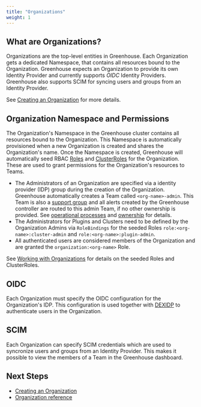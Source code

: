 ```yaml
---
title: "Organizations"
weight: 1
---
```


## What are Organizations?

Organizations are the top-level entities in Greenhouse. Each Organization gets a dedicated Namespace, that contains all resources bound to the Organization.
Greenhouse expects an Organization to provide its own Identity Provider and currently supports _OIDC_ Identity Providers. Greenhouse also supports SCIM for syncing users and groups from an Identity Provider.

See [Creating an Organization](./../../../user-guides/organization/creation) for more details.

## Organization Namespace and Permissions

The Organization's Namespace in the Greenhouse cluster contains all resources bound to the Organization. This Namespace is automatically provisioned when a new Organization is created and shares the Organization's name.
Once the Namespace is created, Greenhouse will automatically seed RBAC [Roles](./../../../pkg/rbac/role.go) and [ClusterRoles](./../../../pkg/rbac/clusterrole.go) for the Organization. These are used to grant permissions for the Organization's resources to Teams.

- The Administrators of an Organization are specified via a identity provider (IDP) group during the creation of the Organization. Greenhouse automatically creates a Team called `<org-name>-admin`. This Team is also a [support group](teams#support-groups) and all alerts created by the Greenhouse controller are routed to this admin Team, if no other ownership is provided. See [operational processes](./../operations/processes) and [ownership](./../operations/ownership) for details.
- The Administrators for Plugins and Clusters need to be defined by the Organization Admins via `RoleBindings` for the seeded Roles `role:<org-name>:cluster-admin` and `role:<org-name>:plugin-admin`.
- All authenticated users are considered members of the Organization and are granted the `organization:<org-name>` Role.

See [Working with Organizations](./../../../reference/components/organization#role-based-access-control-within-the-organization-namespace) for details on the seeded Roles and ClusterRoles.

## OIDC

Each Organization must specify the OIDC configuration for the Organization's IDP. This configuration is used together with [DEXIDP](https://dexidp.io/) to authenticate users in the Organization.

## SCIM

Each Organization can specify SCIM credentials which are used to syncronize users and groups from an Identity Provider. This makes it possible to view the members of a Team in the Greenhouse dashboard.

## Next Steps

- [Creating an Organization](./../../../user-guides/organization/creation)
- [Organization reference](./../../../reference/components/organization)
